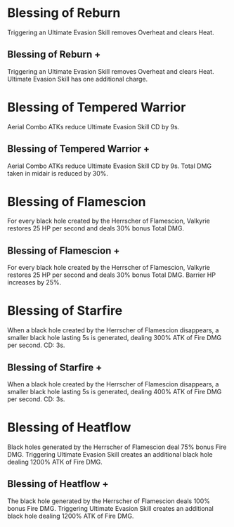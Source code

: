 # Blessing of Reburn

Triggering an Ultimate Evasion Skill removes Overheat and clears Heat.

## Blessing of Reburn +

Triggering an Ultimate Evasion Skill removes Overheat and clears Heat. Ultimate Evasion Skill has one additional charge.

# Blessing of Tempered Warrior

Aerial Combo ATKs reduce Ultimate Evasion Skill CD by 9s.

## Blessing of Tempered Warrior +

Aerial Combo ATKs reduce Ultimate Evasion Skill CD by 9s. Total DMG taken in midair is reduced by 30%.

# Blessing of Flamescion

For every black hole created by the Herrscher of Flamescion, Valkyrie restores 25 HP per second and deals 30% bonus Total DMG.

## Blessing of Flamescion +

For every black hole created by the Herrscher of Flamescion, Valkyrie restores 25 HP per second and deals 30% bonus Total DMG. Barrier HP increases by 25%.

# Blessing of Starfire

When a black hole created by the Herrscher of Flamescion disappears, a smaller black hole lasting 5s is generated, dealing 300% ATK of Fire DMG per second. CD: 3s.

## Blessing of Starfire +

When a black hole created by the Herrscher of Flamescion disappears, a smaller black hole lasting 5s is generated, dealing 400% ATK of Fire DMG per second. CD: 3s.

# Blessing of Heatflow

Black holes generated by the Herrscher of Flamescion deal 75% bonus Fire DMG. Triggering Ultimate Evasion Skill creates an additional black hole dealing 1200% ATK of Fire DMG.

## Blessing of Heatflow +

The black hole generated by the Herrscher of Flamescion deals 100% bonus Fire DMG. Triggering Ultimate Evasion Skill creates an additional black hole dealing 1200% ATK of Fire DMG.
